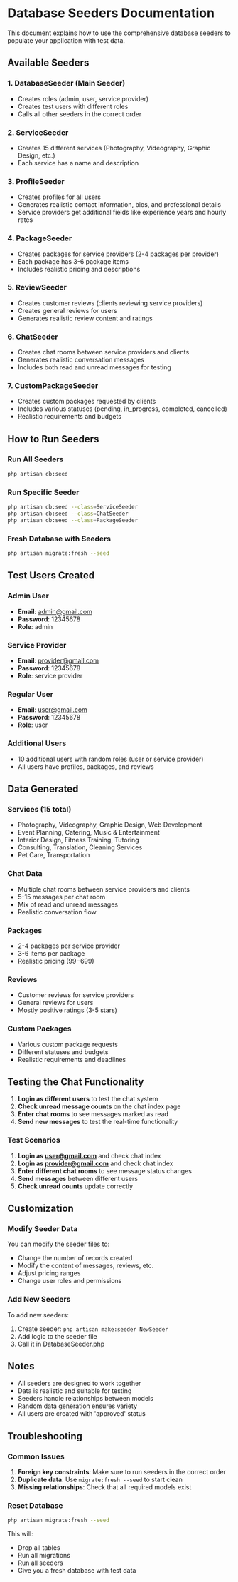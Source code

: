 # Database Seeders Documentation

This document explains how to use the comprehensive database seeders to populate your application with test data.

## Available Seeders

### 1. DatabaseSeeder (Main Seeder)
- Creates roles (admin, user, service provider)
- Creates test users with different roles
- Calls all other seeders in the correct order

### 2. ServiceSeeder
- Creates 15 different services (Photography, Videography, Graphic Design, etc.)
- Each service has a name and description

### 3. ProfileSeeder
- Creates profiles for all users
- Generates realistic contact information, bios, and professional details
- Service providers get additional fields like experience years and hourly rates

### 4. PackageSeeder
- Creates packages for service providers (2-4 packages per provider)
- Each package has 3-6 package items
- Includes realistic pricing and descriptions

### 5. ReviewSeeder
- Creates customer reviews (clients reviewing service providers)
- Creates general reviews for users
- Generates realistic review content and ratings

### 6. ChatSeeder
- Creates chat rooms between service providers and clients
- Generates realistic conversation messages
- Includes both read and unread messages for testing

### 7. CustomPackageSeeder
- Creates custom packages requested by clients
- Includes various statuses (pending, in_progress, completed, cancelled)
- Realistic requirements and budgets

## How to Run Seeders

### Run All Seeders
```bash
php artisan db:seed
```

### Run Specific Seeder
```bash
php artisan db:seed --class=ServiceSeeder
php artisan db:seed --class=ChatSeeder
php artisan db:seed --class=PackageSeeder
```

### Fresh Database with Seeders
```bash
php artisan migrate:fresh --seed
```

## Test Users Created

### Admin User
- **Email**: admin@gmail.com
- **Password**: 12345678
- **Role**: admin

### Service Provider
- **Email**: provider@gmail.com
- **Password**: 12345678
- **Role**: service provider

### Regular User
- **Email**: user@gmail.com
- **Password**: 12345678
- **Role**: user

### Additional Users
- 10 additional users with random roles (user or service provider)
- All users have profiles, packages, and reviews

## Data Generated

### Services (15 total)
- Photography, Videography, Graphic Design, Web Development
- Event Planning, Catering, Music & Entertainment
- Interior Design, Fitness Training, Tutoring
- Consulting, Translation, Cleaning Services
- Pet Care, Transportation

### Chat Data
- Multiple chat rooms between service providers and clients
- 5-15 messages per chat room
- Mix of read and unread messages
- Realistic conversation flow

### Packages
- 2-4 packages per service provider
- 3-6 items per package
- Realistic pricing ($99-$699)

### Reviews
- Customer reviews for service providers
- General reviews for users
- Mostly positive ratings (3-5 stars)

### Custom Packages
- Various custom package requests
- Different statuses and budgets
- Realistic requirements and deadlines

## Testing the Chat Functionality

1. **Login as different users** to test the chat system
2. **Check unread message counts** on the chat index page
3. **Enter chat rooms** to see messages marked as read
4. **Send new messages** to test the real-time functionality

### Test Scenarios

1. **Login as user@gmail.com** and check chat index
2. **Login as provider@gmail.com** and check chat index
3. **Enter different chat rooms** to see message status changes
4. **Send messages** between different users
5. **Check unread counts** update correctly

## Customization

### Modify Seeder Data
You can modify the seeder files to:
- Change the number of records created
- Modify the content of messages, reviews, etc.
- Adjust pricing ranges
- Change user roles and permissions

### Add New Seeders
To add new seeders:
1. Create seeder: `php artisan make:seeder NewSeeder`
2. Add logic to the seeder file
3. Call it in DatabaseSeeder.php

## Notes

- All seeders are designed to work together
- Data is realistic and suitable for testing
- Seeders handle relationships between models
- Random data generation ensures variety
- All users are created with 'approved' status

## Troubleshooting

### Common Issues
1. **Foreign key constraints**: Make sure to run seeders in the correct order
2. **Duplicate data**: Use `migrate:fresh --seed` to start clean
3. **Missing relationships**: Check that all required models exist

### Reset Database
```bash
php artisan migrate:fresh --seed
```

This will:
- Drop all tables
- Run all migrations
- Run all seeders
- Give you a fresh database with test data
